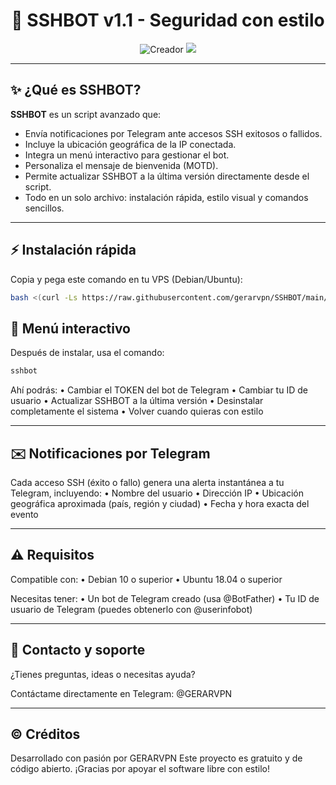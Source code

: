 <h1 align="center">
  🚀 SSHBOT v1.1 - Seguridad con estilo
</h1>

<p align="center">
  <img src="https://img.shields.io/badge/CREADOR-GERARVPN-blueviolet?style=flat-square&logo=telegram" alt="Creador">
  <a href="https://t.me/GERARVPN"><img src="https://img.shields.io/badge/Telegram-@GERARVPN-blue?style=flat-square&logo=telegram"></a>
</p>

---

## ✨ ¿Qué es SSHBOT?

**SSHBOT** es un script avanzado que:
- Envía notificaciones por Telegram ante accesos SSH exitosos o fallidos.
- Incluye la ubicación geográfica de la IP conectada.
- Integra un menú interactivo para gestionar el bot.
- Personaliza el mensaje de bienvenida (MOTD).
- Permite actualizar SSHBOT a la última versión directamente desde el script.
- Todo en un solo archivo: instalación rápida, estilo visual y comandos sencillos.

---

## ⚡ Instalación rápida

Copia y pega este comando en tu VPS (Debian/Ubuntu):


```bash
bash <(curl -Ls https://raw.githubusercontent.com/gerarvpn/SSHBOT/main/sshbot_installer.sh)
```


## 🧭 Menú interactivo

Después de instalar, usa el comando:

  ```bash
sshbot
```

Ahí podrás:
	•	Cambiar el TOKEN del bot de Telegram
	•	Cambiar tu ID de usuario
	•	Actualizar SSHBOT a la última versión
	•	Desinstalar completamente el sistema
	•	Volver cuando quieras con estilo


---


## ✉️ Notificaciones por Telegram


Cada acceso SSH (éxito o fallo) genera una alerta instantánea a tu Telegram, incluyendo:
	•	Nombre del usuario
	•	Dirección IP
	•	Ubicación geográfica aproximada (país, región y ciudad)
	•	Fecha y hora exacta del evento


---


## ⚠️ Requisitos

Compatible con:
	•	Debian 10 o superior
	•	Ubuntu 18.04 o superior

Necesitas tener:
	•	Un bot de Telegram creado (usa @BotFather)
	•	Tu ID de usuario de Telegram (puedes obtenerlo con @userinfobot)


---


## 🤝 Contacto y soporte

¿Tienes preguntas, ideas o necesitas ayuda?

Contáctame directamente en Telegram:
@GERARVPN


---


## © Créditos

Desarrollado con pasión por GERARVPN
Este proyecto es gratuito y de código abierto.
¡Gracias por apoyar el software libre con estilo!

